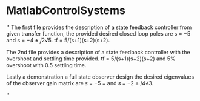 # MatlabControlSystems
''
The first file provides the description of a state feedback controller from given transfer function, the provided desired closed loop poles are s = −5 and s = −4 ± 𝑗2√5. tf = 5/(s+1)(s+2)(s+2). 

The 2nd file provides a description of a state feedback controller with the overshoot and settling time provided. tf = 5/(s+1)(s+2)(s+2) and 5% overshoot with 0.5 settling time.

Lastly a demonstration a full state observer design the desired eigenvalues of the 
observer gain matrix are 𝑠 = −5 = and 𝑠 = −2 ± 𝑗4√3.

''
